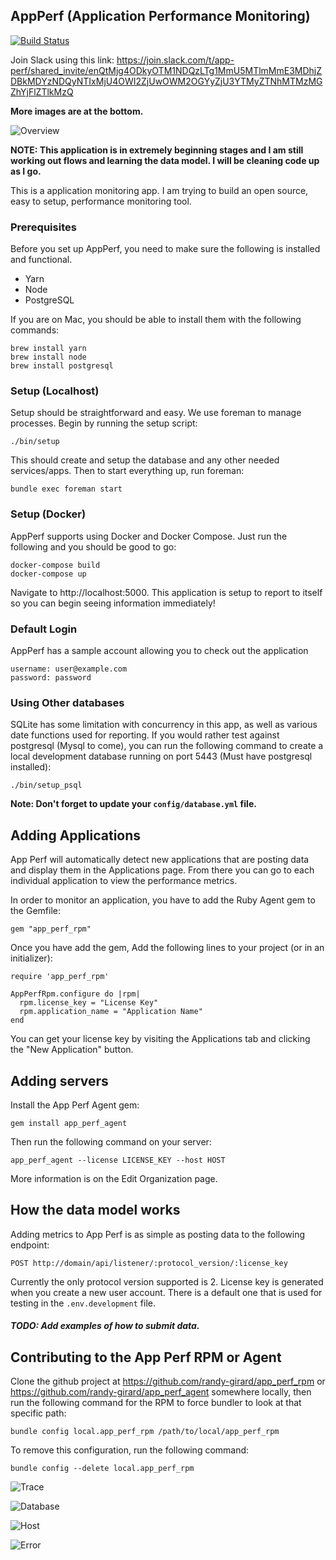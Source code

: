 ## AppPerf (Application Performance Monitoring)

[![Build Status](https://travis-ci.org/randy-girard/app_perf.svg?branch=master)](https://travis-ci.org/randy-girard/app_perf)

Join Slack using this link: https://join.slack.com/t/app-perf/shared_invite/enQtMjg4ODkyOTM1NDQzLTg1MmU5MTlmMmE3MDhjZDBkMDYzNDQyNTIxMjU4OWI2ZjUwOWM2OGYyZjU3YTMyZTNhMTMzMGZhYjFlZTlkMzQ

**More images are at the bottom.**

![Overview](/doc/overview.png?raw=true "Overview")


<b>NOTE: This application is in extremely beginning stages and I am still working out flows and learning the data model. I will be cleaning code up as I go.</b>

This is a application monitoring app. I am trying to build an open source, easy to setup, performance monitoring tool.

### Prerequisites

Before you set up AppPerf, you need to make sure the following is installed and functional.

- Yarn
- Node
- PostgreSQL

If you are on Mac, you should be able to install them with the following commands:

```
brew install yarn
brew install node
brew install postgresql
```

### Setup (Localhost)

Setup should be straightforward and easy. We use foreman to manage processes. Begin by running the setup script:

```
./bin/setup
```

This should create and setup the database and any other needed services/apps. Then to start everything up, run foreman:

```
bundle exec foreman start
```

### Setup (Docker)

AppPerf supports using Docker and Docker Compose. Just run the following and you should be good to go:

```
docker-compose build
docker-compose up
```

Navigate to http://localhost:5000. This application is setup to report to itself so you can begin seeing information immediately!

### Default Login

AppPerf has a sample account allowing you to check out the application

```
username: user@example.com
password: password
```

### Using Other databases

SQLite has some limitation with concurrency in this app, as well as various date functions used for reporting. If you would rather test against postgresql (Mysql to come), you can run the following command to create a local development database running on port 5443 (Must have postgresql installed):
```
./bin/setup_psql
```

**Note: Don't forget to update your `config/database.yml` file.**

## Adding Applications

App Perf will automatically detect new applications that are posting data and display them in the Applications page. From there you can go to each individual application to view the performance metrics.

In order to monitor an application, you have to add the Ruby Agent gem to the Gemfile:

```
gem "app_perf_rpm"
```

Once you have add the gem, Add the following lines to your project (or in an initializer):

```
require 'app_perf_rpm'

AppPerfRpm.configure do |rpm|
  rpm.license_key = "License Key"
  rpm.application_name = "Application Name"
end
```

You can get your license key by visiting the Applications tab and clicking the "New Application" button.

## Adding servers

Install the App Perf Agent gem:
```
gem install app_perf_agent
```

Then run the following command on your server:

```
app_perf_agent --license LICENSE_KEY --host HOST
```

More information is on the Edit Organization page.

## How the data model works

Adding metrics to App Perf is as simple as posting data to the following endpoint:
```
POST http://domain/api/listener/:protocol_version/:license_key
```
Currently the only protocol version supported is 2. License key is generated when you create a new user account. There is a default one that is used for testing in the `.env.development` file.

##### TODO: Add examples of how to submit data.

## Contributing to the App Perf RPM or Agent

Clone the github project at https://github.com/randy-girard/app_perf_rpm or https://github.com/randy-girard/app_perf_agent somewhere locally, then run the following command for the RPM to force bundler to look at that specific path:

```
bundle config local.app_perf_rpm /path/to/local/app_perf_rpm
```

To remove this configuration, run the following command:
```
bundle config --delete local.app_perf_rpm
```

![Trace](/doc/trace.png?raw=true "Traces")

![Database](/doc/database.png?raw=true "Database")

![Host](/doc/hosts.png?raw=true "Hosts")

![Error](/doc/error.png?raw=true "Overview")
